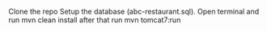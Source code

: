 Clone the repo
Setup the database (abc-restaurant.sql).
Open terminal and run mvn clean install
after that run mvn tomcat7:run
